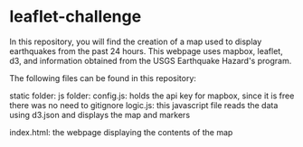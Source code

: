 # leaflet-challenge

In this repository, you will find the creation of a map used to display earthquakes from the past 24 hours.
This webpage uses mapbox, leaflet, d3, and information obtained from the USGS Earthquake Hazard's program.

The following files can be found in this repository:

static folder:
    js folder:
        config.js: holds the api key for mapbox, since it is free there was no need to gitignore
        logic.js: this javascript file reads the data using d3.json and displays the map and markers

index.html: the webpage displaying the contents of the map